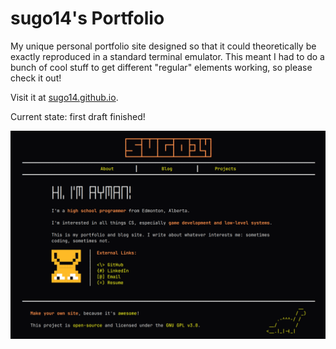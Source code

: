 # sugo14's Portfolio

My unique personal portfolio site designed so that it could theoretically be exactly reproduced in a standard terminal emulator. This meant I had to do a bunch of cool stuff to get different "regular" elements working, so please check it out!

Visit it at [sugo14.github.io](https://sugo14.github.io).

Current state: first draft finished!

![Terminal site appearance right now](github/8-6-2025-finished.png)
